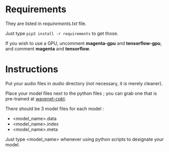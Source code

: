 # Requirements

They are listed in *requirements.txt* file.

Just type `pip3 install -r requirements` to get those.

If you wish to use a GPU, uncomment **magenta-gpu** and **tensorflow-gpu**, and comment **magenta** and **tensorflow**.

# Instructions

Put your audio files in *audio* directory (not necessary, it is merely cleaner).

Place your model files next to the python files ; you can grab one that is pre-trained at [wavenet-cpkt](http://download.magenta.tensorflow.org/models/nsynth/wavenet-ckpt.tar).

There should be 3 model files for each model :
* <model_name>.data
* <model_name>.index
* <model_name>.meta

Just type <model_name> whenever using python scripts to designate 
your model.
